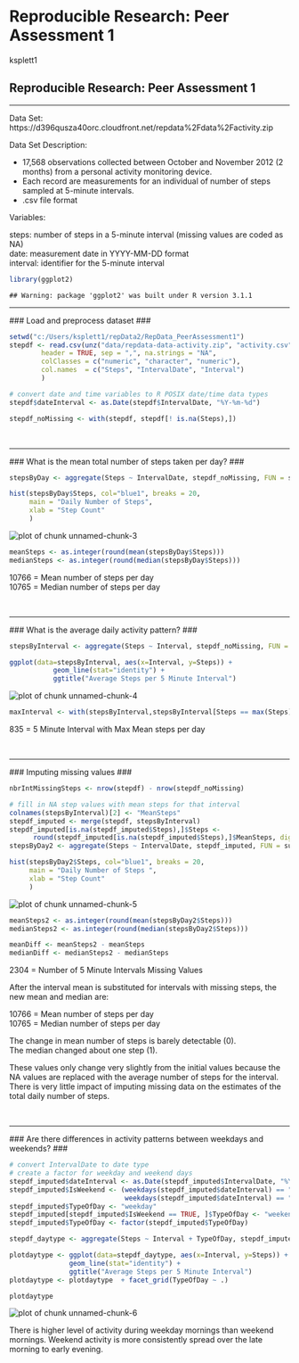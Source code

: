# Reproducible Research: Peer Assessment 1
ksplett1  

## Reproducible Research: Peer Assessment 1 ##

<hr />
Data Set:
https://d396qusza40orc.cloudfront.net/repdata%2Fdata%2Factivity.zip

Data Set Description:

* 17,568 observations collected between October and November 2012 (2 months) from a personal activity monitoring device. 
* Each record are measurements for an individual of number of steps sampled at 5-minute intervals.
* .csv file format

Variables:

steps:    number of steps in a 5-minute interval (missing values are coded as NA) <br />
date:     measurement date in YYYY-MM-DD format <br />
interval: identifier for the 5-minute interval <br />


```r
library(ggplot2)
```

```
## Warning: package 'ggplot2' was built under R version 3.1.1
```

<hr />
### Load and preprocess dataset ###


```r
setwd("c:/Users/ksplett1/repData2/RepData_PeerAssessment1")
stepdf <- read.csv(unz("data/repdata-data-activity.zip", "activity.csv" ),
        header = TRUE, sep = ",", na.strings = "NA",
        colClasses = c("numeric", "character", "numeric"),
  	    col.names  = c("Steps", "IntervalDate", "Interval")
	    )

# convert date and time variables to R POSIX date/time data types
stepdf$dateInterval <- as.Date(stepdf$IntervalDate, "%Y-%m-%d")

stepdf_noMissing <- with(stepdf, stepdf[! is.na(Steps),])
```

<br />
<hr />
### What is the mean total number of steps taken per day? ###
<br />


```r
stepsByDay <- aggregate(Steps ~ IntervalDate, stepdf_noMissing, FUN = sum)

hist(stepsByDay$Steps, col="blue1", breaks = 20, 
     main = "Daily Number of Steps",
     xlab = "Step Count"
     )
```

![plot of chunk unnamed-chunk-3](./PA1_template_files/figure-html/unnamed-chunk-3.png) 

```r
meanSteps <- as.integer(round(mean(stepsByDay$Steps)))
medianSteps <- as.integer(round(median(stepsByDay$Steps)))
```

10766 = Mean number of steps per day  <br />
10765 = Median number of steps per day

<br />
<hr />
### What is the average daily activity pattern? ###
<br />


```r
stepsByInterval <- aggregate(Steps ~ Interval, stepdf_noMissing, FUN = mean)

ggplot(data=stepsByInterval, aes(x=Interval, y=Steps)) + 
           geom_line(stat="identity") +
           ggtitle("Average Steps per 5 Minute Interval")
```

![plot of chunk unnamed-chunk-4](./PA1_template_files/figure-html/unnamed-chunk-4.png) 

```r
maxInterval <- with(stepsByInterval,stepsByInterval[Steps == max(Steps),]$Interval)
```


835 = 5 Minute Interval with Max Mean steps per day

<br />
<hr />
### Imputing missing values ###
<br />


```r
nbrIntMissingSteps <- nrow(stepdf) - nrow(stepdf_noMissing)

# fill in NA step values with mean steps for that interval
colnames(stepsByInterval)[2] <- "MeanSteps"
stepdf_imputed <- merge(stepdf, stepsByInterval)
stepdf_imputed[is.na(stepdf_imputed$Steps),]$Steps <- 
      round(stepdf_imputed[is.na(stepdf_imputed$Steps),]$MeanSteps, digits = 2)
stepsByDay2 <- aggregate(Steps ~ IntervalDate, stepdf_imputed, FUN = sum)

hist(stepsByDay2$Steps, col="blue1", breaks = 20,
     main = "Daily Number of Steps ",
     xlab = "Step Count"
     )
```

![plot of chunk unnamed-chunk-5](./PA1_template_files/figure-html/unnamed-chunk-5.png) 

```r
meanSteps2 <- as.integer(round(mean(stepsByDay2$Steps)))
medianSteps2 <- as.integer(round(median(stepsByDay2$Steps)))

meanDiff <- meanSteps2 - meanSteps
medianDiff <- medianSteps2 - medianSteps
```

2304 = Number of 5 Minute Intervals Missing Values

After the interval mean is substituted for intervals with missing steps, the new mean and median are:

10766 = Mean number of steps per day  <br />
10765 = Median number of steps per day

The change in mean number of steps is barely detectable (0). <br />
The median changed about one step (1).


These values only change very slightly from the initial values because the NA values are replaced with the average number of steps for the interval. There is very little impact of imputing missing data on the estimates of the total daily number of steps.


<br />
<hr />
### Are there differences in activity patterns between weekdays and weekends? ###
<br />


```r
# convert IntervalDate to date type
# create a factor for weekday and weekend days
stepdf_imputed$dateInterval <- as.Date(stepdf_imputed$IntervalDate, "%Y-%m-%d")
stepdf_imputed$IsWeekend <- (weekdays(stepdf_imputed$dateInterval) == "Saturday" | 
                             weekdays(stepdf_imputed$dateInterval) == "Sunday" )
stepdf_imputed$TypeOfDay <- "weekday"
stepdf_imputed[stepdf_imputed$IsWeekend == TRUE, ]$TypeOfDay <- "weekend"
stepdf_imputed$TypeOfDay <- factor(stepdf_imputed$TypeOfDay)

stepdf_daytype <- aggregate(Steps ~ Interval + TypeOfDay, stepdf_imputed, FUN = mean)

plotdaytype <- ggplot(data=stepdf_daytype, aes(x=Interval, y=Steps)) + 
               geom_line(stat="identity") +
               ggtitle("Average Steps per 5 Minute Interval")
plotdaytype <- plotdaytype  + facet_grid(TypeOfDay ~ .)

plotdaytype
```

![plot of chunk unnamed-chunk-6](./PA1_template_files/figure-html/unnamed-chunk-6.png) 

There is higher level of activity during weekday mornings than weekend mornings. Weekend activity is more consistently spread over the late morning to early evening.
